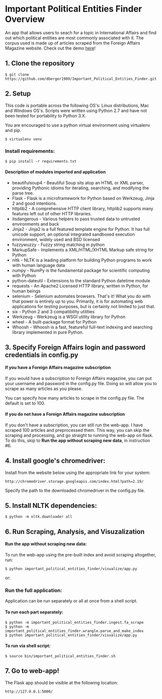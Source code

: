 # Important Political Entities Finder Overview

An app that allows users to seach for a topic in International Affairs and find out which political entities are most commonly associated with it. The corpus used is made up of articles scraped from the Foreign Affairs Magazine website. Check out the demo  <a href="http://107.23.92.220:5000" target="_blank">here</a>!


## 1. Clone the repository

```$ git clone https://github.com/dberger1989/Important_Political_Entities_Finder.git```

## 2. Setup

This code is portable across the following OS's: Linux distributions, Mac and Windows OS's. Scripts were written using Python 2.7 and have not been tested for portability to Python 3.X.

You are encouraged to use a python virtual environment using virtualenv and pip. 

```$ virtualenv venv```

### Install requirements:

```$ pip install -r requirements.txt```

#### Description of modules imported and application

* beautifulsoup4 - Beautiful Soup sits atop an HTML or XML parser, providing Pythonic idioms for iterating, searching, and modifying the parse tree.
* Flask - Flask is a microframework for Python based on Werkzeug, Jinja 2 and good intentions.
* httplib2 - A comprehensive HTTP client library, httplib2 supports many features left out of other HTTP libraries.
* itsdangerous - Various helpers to pass trusted data to untrusted environments and back
* Jinja2 - Jinja2 is a full featured template engine for Python. It has full unicode support, an optional integrated sandboxed execution environment, widely used and BSD licensed
* fuzzywuzzy - Fuzzy string matching in python
* MarkupSafe - Implements a XML/HTML/XHTML Markup safe string for Python
* nltk - NLTK is a leading platform for building Python programs to work with human language data
* numpy - NumPy is the fundamental package for scientific computing with Python
* python-dateutil - Extensions to the standard Python datetime module
* requests - An Apache2 Licensed HTTP library, written in Python, for human beings
* selenium - Selenium automates browsers. That's it! What you do with that power is entirely up to you. Primarily, it is for automating web applications for testing purposes, but is certainly not limited to just that.
* six - Python 2 and 3 compatibility utilities
* Werkzeug - Werkzeug is a WSGI utility library for Python
* wheel - A built-package format for Python
* Whoosh - Whoosh is a fast, featureful full-text indexing and searching library implemented in pure Python.


## 3. Specify Foreign Affairs login and password credentials in config.py 

#### If you have a Foreign Affairs magazine subscription
If you would have a subscription to Foreign Affairs magazine, you can put your username and password in the config.py file. 
Doing so will allow you to scrape as many articles as you please. 

You can specify how many articles to scrape in the config.py file. The default is set to 100. 

#### If you do not have a Foreign Affairs magazine subscription
If you don't have a subscription, you can still run the web-app. I have scraped 100 articles and preprocessed them. This way, you can skip the scraping and processing, and go straight to running the web-app on flask. To do this, skip to 
**Run the app without scraping new data**, in instruction #6. 

## 4. Install google's chromedriver:

Install from the website below using the appropriate link for your system:
	
```
http://chromedriver.storage.googleapis.com/index.html?path=2.19/
```

Specify the path to the downloaded chromedriver in the config.py file.  


## 5. Install NLTK dependencies:

```
$ python -m nltk.downloader all
```



## 6. Run Scraping, Analysis, and Visuzalization

#### Run the app without scraping new data:
To run the web-app using the pre-built index and avoid scraping altogether, run:
```
$ python important_political_entities_finder/visualize/app.py 
```

or:
### Run the full application:
Application can be run separately or all at once from a shell script.

#### To run each part separately:

```
$ python -m important_political_entities_finder.ingest.fa_scrape
$ python -m important_political_entities_finder.wrangle.parse_and_make_index
$ python important_political_entities_finder/visualize/app.py 
```

#### To run via shell script:

```$ source bin/important_political_entities_finder.sh```

## 7. Go to web-app!

The Flask app should be visible at the following location: 

``` http://127.0.0.1:5000/ ```

